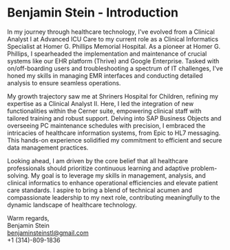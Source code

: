 # Benjamin Stein - Introduction

In my journey through healthcare technology, I've evolved from a Clinical Analyst I at Advanced ICU Care to my current role as a Clinical Informatics Specialist at Homer G. Phillips Memorial Hospital. As a pioneer at Homer G. Phillips, I spearheaded the implementation and maintenance of crucial systems like our EHR platform (Thrive) and Google Enterprise. Tasked with on/off-boarding users and troubleshooting a spectrum of IT challenges, I've honed my skills in managing EMR interfaces and conducting detailed analysis to ensure seamless operations.

My growth trajectory saw me at Shriners Hospital for Children, refining my expertise as a Clinical Analyst II. Here, I led the integration of new functionalities within the Cerner suite, empowering clinical staff with tailored training and robust support. Delving into SAP Business Objects and overseeing PC maintenance schedules with precision, I embraced the intricacies of healthcare information systems, from Epic to HL7 messaging. This hands-on experience solidified my commitment to efficient and secure data management practices.

Looking ahead, I am driven by the core belief that all healthcare professionals should prioritize continuous learning and adaptive problem-solving. My goal is to leverage my skills in management, analysis, and clinical informatics to enhance operational efficiencies and elevate patient care standards. I aspire to bring a blend of technical acumen and compassionate leadership to my next role, contributing meaningfully to the dynamic landscape of healthcare technology.

Warm regards,  
Benjamin Stein  
benjaminsteinstl@gmail.com  
+1 (314)-809-1836  